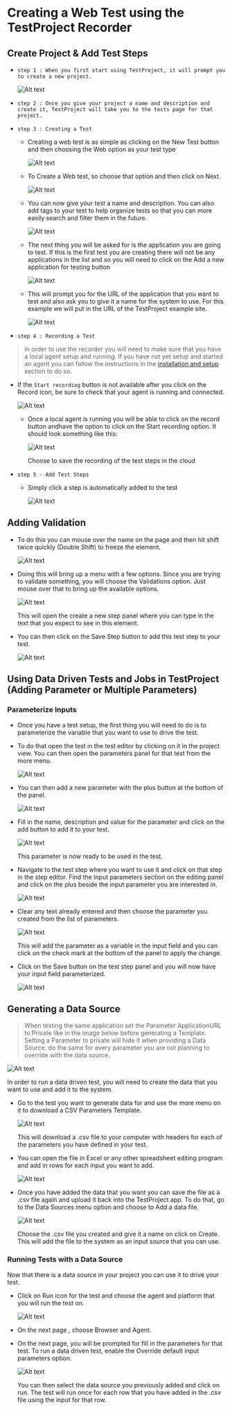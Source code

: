 # Creating a Web Test using the TestProject Recorder
## Create Project & Add Test Steps
- `step 1 : When you first start using TestProject, it will prompt you to create a new project.` 

    ![Alt text](../AutomationTesting(TestProject)/_images/CreateProject.png)

- `step 2 : Once you give your project a name and description and create it, TestProject will take you to the tests page for that project.`

- `step 3 : Creating a Test`
    
    - Creating a web test is as simple as clicking on the New Test button and then choosing the Web option as your test type
    
        ![Alt text](../AutomationTesting(TestProject)/_images/NewTest.png)

    - To Create a Web test, so choose that option and then click on Next.

        ![Alt text](../AutomationTesting(TestProject)/_images/ChooseWeb.png)

    - You can now give your test a name and description. You can also add tags to your test to help organize tests so that you can more easily search and filter them in the future.

        ![Alt text](../AutomationTesting(TestProject)/_images/TestDetails.png)

    - The next thing you will be asked for is the application you are going to test. If this is the first test you are creating there will not be any applications in the list and so you will need to click on the Add a new application for testing button

        ![Alt text](../AutomationTesting(TestProject)/_images/ChooseApplication.png)

    - This will prompt you for the URL of the application that you want to test and also ask you to give it a name for the system to use. For this example we will put in the URL of the TestProject example site.

        ![Alt text](../AutomationTesting(TestProject)/_images/AddWebsite.png)

- `step 4 : Recording a Test`
    
> In order to use the recorder you will need to make sure that you have a local agent setup and running.  If you have not yet setup and started an agent you can follow the instructions in the [installation and setup](../AutomationTesting(TestProject)/AgentSetup.md) section to do so.

- If the `Start recording` button is not available after you click on the Record icon, be sure to check that your agent is running and connected.

    ![Alt text](../AutomationTesting(TestProject)/_images/RecordTestDisabled.png)

    - Once a local agent is running you will be able to click on the record button andhave the option to click on the Start recording option.  It should look something like this:

        ![Alt text](../AutomationTesting(TestProject)/_images/RecordTestEnabled.png)

        Choose to save the recording of the test steps in the cloud

- `step 5 - Add Test Steps`

    - Simply click a step is automatically added to the test

        ![Alt text](../AutomationTesting(TestProject)/_images/RecordStep.png)

## Adding Validation

-  To do this you can mouse over the name on the page and then hit shift twice quickly (Double Shift) to freeze the element.

    ![Alt text](../AutomationTesting(TestProject)/_images/SelectValidation.png)

- Doing this will bring up a menu with a few options. Since you are trying to validate something, you will choose the Validations option. Just mouse over that to bring up the available options.

    ![Alt text](../AutomationTesting(TestProject)/_images/SelectValidationSteps.png)

    This will open the create a new step panel where you can type in the text that you expect to see in this element.

- You can then click on the Save Step button to add this test step to your test. 

    ![Alt text](../AutomationTesting(TestProject)/_images/SaveValidation.png)

## Using Data Driven Tests and Jobs in TestProject (Adding Parameter or Multiple Parameters)

### Parameterize Inputs
- Once you have a test setup, the first thing you will need to do is to parameterize the variable that you want to use to drive the test. 
- To do that open the test in the test editor by clicking on it in the project view. You can then open the parameters panel for that test from the more menu.

    ![Alt text](../AutomationTesting(TestProject)/_images/Parameters.png)


- You can then add a new parameter with the plus button at the bottom of the panel.

    ![Alt text](../AutomationTesting(TestProject)/_images/NewParameter.png)

- Fill in the name, description and value for the parameter and click on the add button to add it to your test.

    ![Alt text](../AutomationTesting(TestProject)/_images/SaveParameter.png)

    This parameter is now ready to be used in the test. 

- Navigate to the test step where you want to use it and click on that step in the step editor. Find the Input parameters section on the editing panel and click on the plus beside the input parameter you are interested in.

    ![Alt text](../AutomationTesting(TestProject)/_images/Inputparameterssection.png)

- Clear any text already entered and then choose the parameter you created from the list of parameters.

    ![Alt text](../AutomationTesting(TestProject)/_images/ChooseParameters.png)

    This will add the parameter as a variable in the input field and you can click on the check mark at the bottom of the panel to apply the change.

- Click on the Save button on the test step panel and you will now have your input field parameterized.

    ![Alt text](../AutomationTesting(TestProject)/_images/SaveParameterInTestStep.png)

## Generating a Data Source
 
> When testing the same application set the Parameter ApplicationURL to Private like in the image below before generating a Template. Setting a Parameter to private will hide it when providing a Data Source. do the same for every parameter you are not planning to override with the data source.

![Alt text](../AutomationTesting(TestProject)/_images/PrivateParameter.png)

In order to run a data driven test, you will need to create the data that you want to use and add it to the system. 

- Go to the test you want to generate data for and use the more menu on it to download a CSV Parameters Template. 

    ![Alt text](../AutomationTesting(TestProject)/_images/CSVTemp.png)

    This will download a .csv file to your computer with headers for each of the parameters you have defined in your test. 

- You can open the file in Excel or any other spreadsheet editing program and add in rows for each input you want to add.

    ![Alt text](../AutomationTesting(TestProject)/_images/ExcelParam.png)

- Once you have added the data that you want you can save the file as a .csv file again and upload it back into the TestProject app. To do that, go to the Data Sources menu option and choose to Add a data file.

    ![Alt text](../AutomationTesting(TestProject)/_images/SaveDataSource.png)

    Choose the .csv file you created and give it a name on click on Create. This will add the file to the system as an input source that you can use.

### Running Tests with a Data Source

Now that there is a data source in your project you can use it to drive your test. 

- Click on Run icon for the test and choose the agent and platform that you will run the test on.

    ![Alt text](../AutomationTesting(TestProject)/_images/RunTest.png)

- On the next page , choose Browser and Agent.
- On the next page, you will be prompted for fill in the parameters for that test. To run a data driven test, enable the Override default input parameters option.

    ![Alt text](../AutomationTesting(TestProject)/_images/UseDataSource.png)

    You can then select the data source you previously added and click on run.  The test will run once for each row that you have added in the .csv file using the input for that row.
